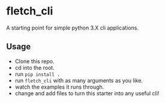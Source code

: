 # fletch_cli

A starting point for simple python 3.X cli applications.

## Usage

- Clone this repo.
- cd into the root.
- run `pip install . `
- run `fletch_cli` with as many arguments as you like.
- watch the examples it runs through.
- change and add files to turn this starter into any useful cli!
